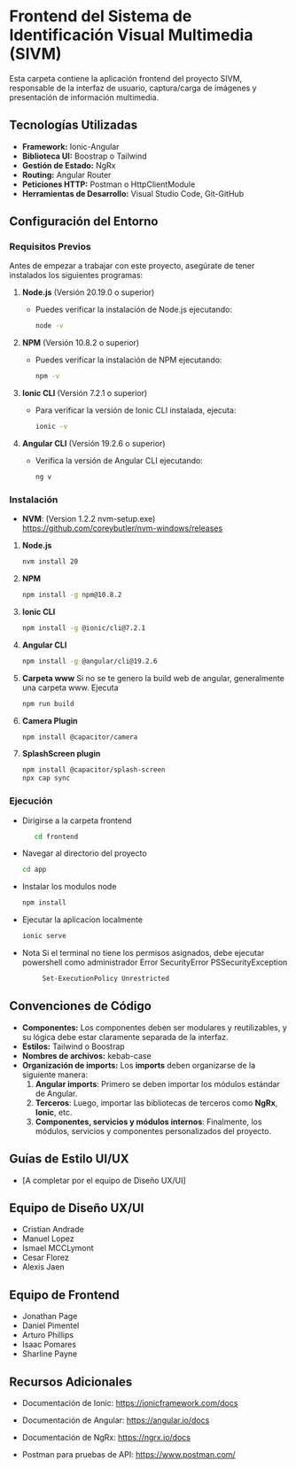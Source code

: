 # Frontend del Sistema de Identificación Visual Multimedia (SIVM)

Esta carpeta contiene la aplicación frontend del proyecto SIVM, responsable de la interfaz de usuario, captura/carga de imágenes y presentación de información multimedia.

## Tecnologías Utilizadas

- **Framework:** Ionic-Angular
- **Biblioteca UI:** Boostrap o Tailwind
- **Gestión de Estado:** NgRx
- **Routing:** Angular Router
- **Peticiones HTTP:** Postman o HttpClientModule 
- **Herramientas de Desarrollo:** Visual Studio Code, Git-GitHub

## Configuración del Entorno

### Requisitos Previos

Antes de empezar a trabajar con este proyecto, asegúrate de tener instalados los siguientes programas:

1. **Node.js** (Versión 20.19.0 o superior)
   - Puedes verificar la instalación de Node.js ejecutando:
     ```bash
     node -v
     ```

2. **NPM** (Versión 10.8.2 o superior)
   - Puedes verificar la instalación de NPM ejecutando:
     ```bash
     npm -v
     ```

3. **Ionic CLI** (Versión 7.2.1 o superior)
   - Para verificar la versión de Ionic CLI instalada, ejecuta:
     ```bash
     ionic -v
     ```

4. **Angular CLI** (Versión 19.2.6 o superior)
   - Verifica la versión de Angular CLI ejecutando:
     ```bash
     ng v
     ```

### Instalación
-  **NVM**: (Version 1.2.2 nvm-setup.exe)    https://github.com/coreybutler/nvm-windows/releases
1. **Node.js** 
     ```bash
     nvm install 20
     ```
2. **NPM** 
     ```bash
     npm install -g npm@10.8.2
     ```
3. **Ionic CLI** 
     ```bash
     npm install -g @ionic/cli@7.2.1
     ```
4. **Angular CLI** 
     ```bash
     npm install -g @angular/cli@19.2.6
     ```
5. **Carpeta www**
     Si no se te genero la build web de angular, generalmente una carpeta www. Ejecuta
     ```bash
     npm run build
     ```
5. **Camera Plugin** 
     ```bash
     npm install @capacitor/camera
     ```
6. **SplashScreen plugin**
     ```bash
     npm install @capacitor/splash-screen
     npx cap sync
     ```
### Ejecución
* Dirigirse a la carpeta frontend 
  ```bash
     cd frontend 
     ```

* Navegar al directorio del proyecto 
     ```bash
    cd app
     ```

* Instalar los modulos node
     ```bash
     npm install
     ```
* Ejecutar la aplicacion localmente 
     ```bash
     ionic serve
     ```
* Nota
     Si el terminal no tiene los permisos asignados, debe ejecutar powershell como administrador Error SecurityError PSSecurityException
     ```bash
          Set-ExecutionPolicy Unrestricted
     ```
## Convenciones de Código

- **Componentes:** Los componentes deben ser modulares y reutilizables, y su lógica debe estar claramente separada de la interfaz.
- **Estilos:** Tailwind o Boostrap
- **Nombres de archivos:** kebab-case
- **Organización de imports:**
    Los **imports** deben organizarse de la siguiente manera:
    1. **Angular imports**: Primero se deben importar los módulos estándar de Angular.
    2. **Terceros**: Luego, importar las bibliotecas de terceros como **NgRx**, **Ionic**, etc.
    3. **Componentes, servicios y módulos internos**: Finalmente, los módulos, servicios y componentes personalizados del proyecto.


## Guías de Estilo UI/UX

- [A completar por el equipo de Diseño UX/UI]

## Equipo de Diseño UX/UI

- Cristian Andrade
- Manuel Lopez
- Ismael MCCLymont
- Cesar Florez
- Alexis Jaen

## Equipo de Frontend
- Jonathan Page
- Daniel Pimentel
- Arturo Phillips
- Isaac Pomares
- Sharline Payne

## Recursos Adicionales

- Documentación de Ionic: https://ionicframework.com/docs

- Documentación de Angular: https://angular.io/docs

- Documentación de NgRx: https://ngrx.io/docs

- Postman para pruebas de API: https://www.postman.com/